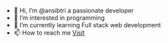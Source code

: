 - 👋 Hi, I’m @ansibtri a passionate developer
- 👀 I’m interested in programming
- 🌱 I’m currently learning Full stack web development
- 📫 How to reach me [Visit](https://www.facebook.com/ansibtri.92351 "Anish Bhattarai")
<!---- 💞️ I’m looking to collaborate on (currently not)--->

<!---
ansibtri/ansibtri is a ✨ special ✨ repository because its `README.md` (this file) appears on your GitHub profile.
You can click the Preview link to take a look at your changes.
--->
